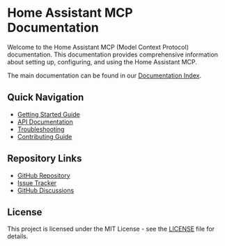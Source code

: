 # Home Assistant MCP Documentation

Welcome to the Home Assistant MCP (Model Context Protocol) documentation. This documentation provides comprehensive information about setting up, configuring, and using the Home Assistant MCP.

The main documentation can be found in our [Documentation Index](index.md).

## Quick Navigation

- [Getting Started Guide](getting-started.md)
- [API Documentation](api.md)
- [Troubleshooting](troubleshooting.md)
- [Contributing Guide](contributing.md)

## Repository Links

- [GitHub Repository](https://github.com/jango-blockchained/homeassistant-mcp)
- [Issue Tracker](https://github.com/jango-blockchained/homeassistant-mcp/issues)
- [GitHub Discussions](https://github.com/jango-blockchained/homeassistant-mcp/discussions)

## License

This project is licensed under the MIT License - see the [LICENSE](../LICENSE) file for details. 